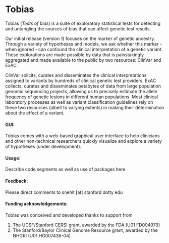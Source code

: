 # Tobias
Tobias (_Tests of bias_) is a suite of exploratory statistical tests for detecting and untangling the sources of bias that can affect genetic test results. 

Our initial release (version 1) focuses on the marker of genetic ancestry. Through a variety of hypotheses and models, we ask whether this marker - when ignored - can confound the clinical interpretation of a genetic variant. These explorations are made possible by data that is painstakingly aggregated and made available to the public by two resources: ClinVar and ExAC. 

ClinVar solicits, curates and disseminates the clinical interpretations assigned to variants by hundreds of clinical genetic test providers. ExAC collects, curates and disseminates petabytes of data from large population genomic sequencing projects, allowing us to precisely estimate the allele frequency of genetic lesions in different human populations. Most clinical laboratory processes as well as variant classification guidelines rely on these two resources (albeit to varying extents) in making their determination about the effect of a variant.

#### GUI:
Tobias comes with a web-based graphical user interface to help clinicians and other non-technical researchers quickly visualize and explore a variety of hypotheses (under development).

#### Usage:
Describe code segments as well as use of packages here. 

#### Feedback: 
Please direct comments to snehit [at] stanford dotty edu

#### Funding acknowledgements:
Tobias was conceived and developed thanks to support from  
1. The UCSF/Stanford CERSI grant, awarded by the FDA (U01 FD004979)
2. The Stanford/Baylor Clinical Genome Resource grant, awarded by the NHGRI (U01 HG007436-04)
